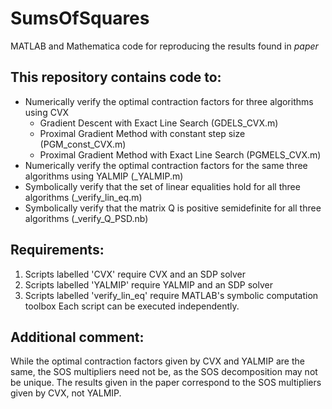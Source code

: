 # SumsOfSquares
MATLAB and Mathematica code for reproducing the results found in _paper_
  
## This repository contains code to:
- Numerically verify the optimal contraction factors for three algorithms using CVX
  - Gradient Descent with Exact Line Search (GDELS_CVX.m)
  - Proximal Gradient Method with constant step size (PGM_const_CVX.m)
  - Proximal Gradient Method with Exact Line Search (PGMELS_CVX.m)
- Numerically verify the optimal contraction factors for the same three algorithms using YALMIP (<algo>_YALMIP.m)
- Symbolically verify that the set of linear equalities hold for all three algorithms (<algo>_verify_lin_eq.m)
- Symbolically verify that the matrix Q is positive semidefinite for all three algorithms (<algo>_verify_Q_PSD.nb)

## Requirements:
1. Scripts labelled 'CVX' require CVX and an SDP solver
2. Scripts labelled 'YALMIP' require YALMIP and an SDP solver
3. Scripts labelled 'verify_lin_eq' require MATLAB's symbolic computation toolbox
Each script can be executed independently.

## Additional comment:
While the optimal contraction factors given by CVX and YALMIP are the same, the SOS multipliers need not be, as the SOS decomposition may not be unique. The results given in the paper correspond to the SOS multipliers given by CVX, not YALMIP.
